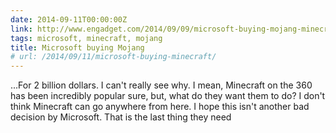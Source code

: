 ```yaml
---
date: 2014-09-11T00:00:00Z
link: http://www.engadget.com/2014/09/09/microsoft-buying-mojang-minecraft/
tags: microsoft, minecraft, mojang
title: Microsoft buying Mojang
# url: /2014/09/11/microsoft-buying-minecraft/
---
```


...For 2 billion dollars. I can't really see why. I mean, Minecraft on the 360 has been incredibly popular sure, but, what do they want them to do? I don't think Minecraft can go anywhere from here. I hope this isn't another bad decision by Microsoft. That is the last thing they need
